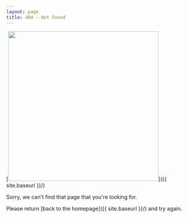 ```yaml
---
layout: page
title: 404 - Not Found
---
```


[<img src="{{ site.baseurl }}/images/404.png" alt="" style="width: 400px;"/>]({{ site.baseurl }}/)

Sorry, we can't find that page that you're looking for. 

Please return [back to the homepage]({{ site.baseurl }}/) and try again.